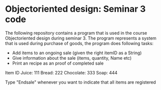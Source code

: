 # Objectoriented design: Seminar 3 code

The following repository contains a program that is used in the course Objectoriented design during seminar 3.
The program represents a system that is used during purchase of goods, the program does following tasks:

  - Add items to an ongoing sale (given the right itemID as a String)
  - Give information about the sale (items, quantity, Name etc)
  - Print an recipe as an proof of completed sale
  
Item ID
Juice: 111
Bread: 222
Chocolate: 333
Soap: 444

Type "Endsale" whenever you want to indicate that all items are registered
  
